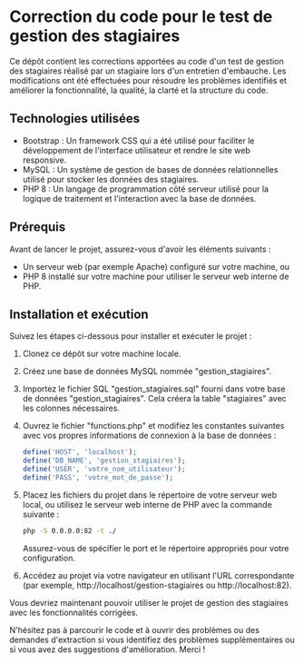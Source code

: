 # Correction du code pour le test de gestion des stagiaires

Ce dépôt contient les corrections apportées au code d'un test de gestion des stagiaires réalisé par un stagiaire lors d'un entretien d'embauche. Les modifications ont été effectuées pour résoudre les problèmes identifiés et améliorer la fonctionnalité, la qualité, la clarté et la structure du code.

## Technologies utilisées

- Bootstrap : Un framework CSS qui a été utilisé pour faciliter le développement de l'interface utilisateur et rendre le site web responsive.
- MySQL : Un système de gestion de bases de données relationnelles utilisé pour stocker les données des stagiaires.
- PHP 8 : Un langage de programmation côté serveur utilisé pour la logique de traitement et l'interaction avec la base de données.

## Prérequis

Avant de lancer le projet, assurez-vous d'avoir les éléments suivants :

- Un serveur web (par exemple Apache) configuré sur votre machine, ou
- PHP 8 installé sur votre machine pour utiliser le serveur web interne de PHP.

## Installation et exécution

Suivez les étapes ci-dessous pour installer et exécuter le projet :

1. Clonez ce dépôt sur votre machine locale.

2. Créez une base de données MySQL nommée "gestion_stagiaires".

3. Importez le fichier SQL "gestion_stagiaires.sql" fourni dans votre base de données "gestion_stagiaires". Cela créera la table "stagiaires" avec les colonnes nécessaires.

4. Ouvrez le fichier "functions.php" et modifiez les constantes suivantes avec vos propres informations de connexion à la base de données :

   ```php
   define('HOST', 'localhost');
   define('DB_NAME', 'gestion_stagiaires');
   define('USER', 'votre_nom_utilisateur');
   define('PASS', 'votre_mot_de_passe');
   ```

5. Placez les fichiers du projet dans le répertoire de votre serveur web local, ou utilisez le serveur web interne de PHP avec la commande suivante :

   ```bash
   php -S 0.0.0.0:82 -t ./
   ```

   Assurez-vous de spécifier le port et le répertoire appropriés pour votre configuration.

6. Accédez au projet via votre navigateur en utilisant l'URL correspondante (par exemple, http://localhost/gestion-stagiaires ou http://localhost:82).

Vous devriez maintenant pouvoir utiliser le projet de gestion des stagiaires avec les fonctionnalités corrigées.

N'hésitez pas à parcourir le code et à ouvrir des problèmes ou des demandes d'extraction si vous identifiez des problèmes supplémentaires ou si vous avez des suggestions d'amélioration. Merci !